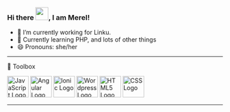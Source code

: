 ### Hi there <img src="https://raw.githubusercontent.com/MartinHeinz/MartinHeinz/master/wave.gif" width="30px">, I am Merel!

- 🏢  I’m currently working for Linku.
- 🌱  Currently learning PHP, and lots of other things
- 😄  Pronouns: she/her

---

🧰 Toolbox

<img src="https://cdn.freelogovectors.net/wp-content/uploads/2020/11/javascript_logo-768x873.png" alt="JavaScript Logo" width="auto" height="50"/> <img src="https://cdn.worldvectorlogo.com/logos/angular-icon-1.svg" alt="Angular Logo" width="50" height="50"/> <img src="https://upload.wikimedia.org/wikipedia/commons/thumb/d/d1/Ionic_Logo.svg/1280px-Ionic_Logo.svg.png" alt="Ionic Logo" width="auto" height="50"/> <img src="https://cdn.worldvectorlogo.com/logos/wordpress-blue.svg" alt="Wordpress Logo" width="50" height="50"/> <img src="https://cdn.worldvectorlogo.com/logos/html5.svg" alt="HTML5 Logo" width="auto" height="50"/> <img src="https://cdn.worldvectorlogo.com/logos/css3.svg" alt="CSS Logo" width="auto" height="50"/>

---


<!--
**Merel1988/merel1988** is a ✨ _special_ ✨ repository because its `README.md` (this file) appears on your GitHub profile.

Here are some ideas to get you started:

- 🔭 I’m currently working on ...
- 🌱 I’m currently learning ...
- 👯 I’m looking to collaborate on ...
- 🤔 I’m looking for help with ...
- 💬 Ask me about ...
- 📫 How to reach me: ...
- 😄 Pronouns: ...
- ⚡ Fun fact: ...
-->
